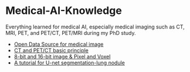 # Medical-AI-Knowledge
Everything learned for medical AI, especially medical imaging such as CT, MRI, PET, and PET/CT, PET/MRI during my PhD study.

* [Open Data Source for medical image](https://github.com/LoKerpiqo/Medical-AI-Knowledge/blob/master/doc/Medical_data.md)
* [CT and PET/CT basic principle](https://github.com/LoKerpiqo/Medical-AI-Knowledge/blob/master/doc/CT_PET-CT.md)
* [8-bit and 16-bit image & Pixel and Voxel](https://github.com/LoKerpiqo/Medical-AI-Knowledge/blob/master/doc/8-bit%2616bit.md)
* [A tutorial for U-net segmentation-lung nodule](https://github.com/booz-allen-hamilton/DSB3Tutorial/blob/master/Tutorial.ipynb)

